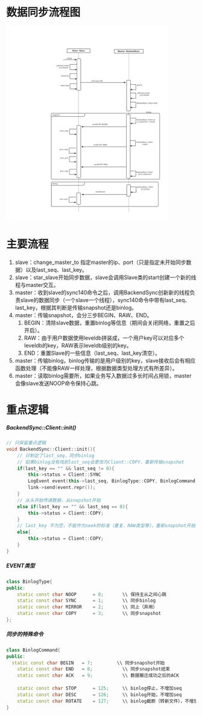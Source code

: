 # 数据同步流程图

<img src="../../images/ssdb_data_sync.png" alt="ssdb_data_sync" style="zoom:50%;" />

# 主要流程

1. slave：change_master_to 指定master的ip、port（只是指定未开始同步数据）以及last_seq、last_key。
2. slave：star_slave开始同步数据，slave会调用Slave类的start创建一个新的线程与master交互。
3. master：收到slave的sync140命令之后，调用BackendSync创新新的线程负责slave的数据同步（一个slave一个线程），sync140命令中带有last_seq、last_key，根据其判断是传输snapshot还是binlog。
4. master：传输snapshot，会分三步BEGIN、RAW、END。
   1. BEGIN：清除slave数据，重置binlog等信息（期间会关闭网络，重置之后开启）。
   2. RAW：由于用户数据使用leveldb拼装成，一个用户key可以对应多个leveldb的key，RAW表示leveldb级别的key。
   3. END：重置Slave的一些信息（last_seq、last_key清空）。
5. master：传输binlog，binlog传输的是用户级别的key，slave接收后会有相应函数处理（不能像RAW一样处理，根据数据类型处理方式有所差异）。
6. master：读取binlog需要所，如果业务写入数据过多长时间占用锁，master会像slave发送NOOP命令保持心跳。



# 重点逻辑

##### BackendSync::Client::init()

```c++
// 只保留重点逻辑
void BackendSync::Client::init(){
	// 只制定了last_seq，同步binlog
	// 如果binlog没有找到last_seq会更改为Client::COPY，重新传输snapshot
	if(last_key == "" && last_seq != 0){
		this->status = Client::SYNC
		LogEvent event(this->last_seq, BinlogType::COPY, BinlogCommand::END);
		link->send(event.repr());
	}
	// 从头开始传递数据，从snapshot开始
	else if(last_key == "" && last_seq == 0){
		this->status = Client::COPY;
	}
	// last_key 不为空，不能作为seek的标准（重复、RAW类型等），重新snapshot开始
	else{
		this->status = Client::COPY;
	}
}
```

##### EVENT类型

```c++
class BinlogType{
public:
	static const char NOOP		= 0;       \\ 保持主从之间心跳
	static const char SYNC		= 1;       \\ 同步binlog
	static const char MIRROR	= 2;       \\ 同上（弃用）
	static const char COPY		= 3;       \\ 同步snapshot
};
```

##### 同步的特殊命令

```c++
class BinlogCommand{
public:
  static const char BEGIN	= 7;         \\ 同步snapshot开始
	static const char END	= 8;           \\ 同步snapshot结束
	static const char ACK	= 9;           \\ 数据搬迁成功之后的ACK
   
	static const char STOP		= 125;     \\ binlog停止，不增加seq
	static const char DESC		= 126;     \\ binlog开始，不增加seq
	static const char ROTATE	= 127;     \\ binlog截断（转新文件），不增加seq
}
```

